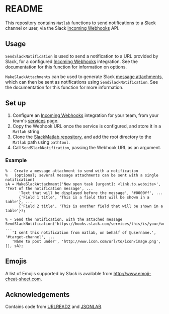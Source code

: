 # README #

This repository contains ```Matlab``` functions to send notifications to a Slack channel or user, via the Slack [Incoming Webhooks](https://slack.com/services/new/incoming-webhook) API.

## Usage ##

```SendSlackNotification``` is used to send a notification to a URL provided by Slack, for a configured [Incoming Webhooks](https://slack.com/services/new/incoming-webhook) integration. See the documentation for this function for information on options.

```MakeSlackAttachments``` can be used to generate Slack [message attachments](https://api.slack.com/docs/attachments), which can then be sent as notifications using ```SendSlackNotification```. See the documentation for this function for more information.

## Set up ##

1. Configure an [Incoming Webhooks](https://slack.com/services/new/incoming-webhook) integration for your team, from your team's [services](https://slack.com/services) page.
2. Copy the Webhook URL once the service is configured, and store it in a ```Matlab``` string.
3. Clone the [SlackMatlab repository](https://github.com/DylanMuir/SlackMatlab), and add the root directory to the ```Matlab``` path using ```pathtool```.
4. Call ```SendSlackNotification```, passing the Webhook URL as an argument.

### Example ###

```
% - Create a message attachment to send with a notification
%   (optional; several message attachments can be sent with a single notification)
sA = MakeSlackAttachment('New open task [urgent]: <link.to.website>', 'Text of the notification message', ...
      'Text that will be displayed before the message', '#0000ff', ...
      {'Field 1 title', 'This is a field that will be shown in a table'}, ...
      {'Field 2 title', 'This is another field that will be shown in a table'});

% - Send the notification, with the attached message
SendSlackNotification('https://hooks.slack.com/services/this/is/your/webhook/url', ...
   'I sent this notification from matlab, on behalf of @username.', '#target-channel', ...
   'Name to post under', 'http://www.icon.com/url/to/icon/image.png', [], sA);
```

## Emojis ##

A list of Emojis supported by Slack is available from http://www.emoji-cheat-sheet.com.


## Acknowledgements ##

Contains code from [URLREAD2](http://www.mathworks.com/matlabcentral/fileexchange/35693-urlread2) and [JSONLAB](http://www.mathworks.com/matlabcentral/fileexchange/33381-jsonlab--a-toolbox-to-encode-decode-json-files-in-matlab-octave).

